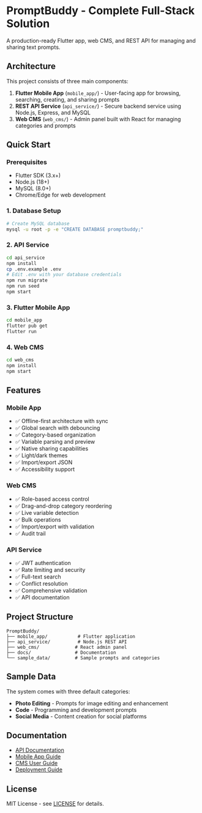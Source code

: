 # PromptBuddy - Complete Full-Stack Solution

A production-ready Flutter app, web CMS, and REST API for managing and sharing text prompts.

## Architecture

This project consists of three main components:

1. **Flutter Mobile App** (`mobile_app/`) - User-facing app for browsing, searching, creating, and sharing prompts
2. **REST API Service** (`api_service/`) - Secure backend service using Node.js, Express, and MySQL
3. **Web CMS** (`web_cms/`) - Admin panel built with React for managing categories and prompts

## Quick Start

### Prerequisites
- Flutter SDK (3.x+)
- Node.js (18+)
- MySQL (8.0+)
- Chrome/Edge for web development

### 1. Database Setup
```bash
# Create MySQL database
mysql -u root -p -e "CREATE DATABASE promptbuddy;"
```

### 2. API Service
```bash
cd api_service
npm install
cp .env.example .env
# Edit .env with your database credentials
npm run migrate
npm run seed
npm start
```

### 3. Flutter Mobile App
```bash
cd mobile_app
flutter pub get
flutter run
```

### 4. Web CMS
```bash
cd web_cms
npm install
npm start
```

## Features

### Mobile App
- ✅ Offline-first architecture with sync
- ✅ Global search with debouncing
- ✅ Category-based organization
- ✅ Variable parsing and preview
- ✅ Native sharing capabilities
- ✅ Light/dark themes
- ✅ Import/export JSON
- ✅ Accessibility support

### Web CMS
- ✅ Role-based access control
- ✅ Drag-and-drop category reordering
- ✅ Live variable detection
- ✅ Bulk operations
- ✅ Import/export with validation
- ✅ Audit trail

### API Service
- ✅ JWT authentication
- ✅ Rate limiting and security
- ✅ Full-text search
- ✅ Conflict resolution
- ✅ Comprehensive validation
- ✅ API documentation

## Project Structure
```
PromptBuddy/
├── mobile_app/           # Flutter application
├── api_service/          # Node.js REST API
├── web_cms/             # React admin panel
├── docs/                # Documentation
└── sample_data/         # Sample prompts and categories
```

## Sample Data

The system comes with three default categories:
- **Photo Editing** - Prompts for image editing and enhancement
- **Code** - Programming and development prompts
- **Social Media** - Content creation for social platforms

## Documentation

- [API Documentation](./docs/api.md)
- [Mobile App Guide](./docs/mobile_app.md)
- [CMS User Guide](./docs/web_cms.md)
- [Deployment Guide](./docs/deployment.md)

## License

MIT License - see [LICENSE](./LICENSE) for details.